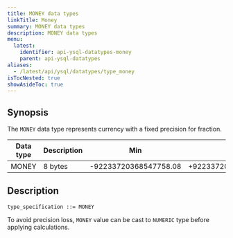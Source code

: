 ```yaml
---
title: MONEY data types
linkTitle: Money
summary: MONEY data types
description: MONEY data types
menu:
  latest:
    identifier: api-ysql-datatypes-money
    parent: api-ysql-datatypes
aliases:
  - /latest/api/ysql/datatypes/type_money
isTocNested: true
showAsideToc: true
---
```


## Synopsis

The `MONEY` data type represents currency with a fixed precision for fraction.

Data type | Description | Min | Max |
----------|-------------|-----|-----|
MONEY | 8 bytes | -92233720368547758.08 | +92233720368547758.07 |

## Description

```
type_specification ::= MONEY
```

To avoid precision loss, `MONEY` value can be cast to `NUMERIC` type before applying calculations.
